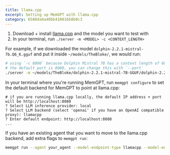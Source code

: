 ```yaml
---
title: llama.cpp
excerpt: Setting up MemGPT with llama.cpp
category: 6580da9a40bb410016b8b0c3
---
```


1. Download + install [llama.cpp](https://github.com/ggerganov/llama.cpp) and the model you want to test with
2. In your terminal, run `./server -m <MODEL> -c <CONTEXT_LENGTH>`

For example, if we downloaded the model `dolphin-2.2.1-mistral-7b.Q6_K.gguf` and put it inside `~/models/TheBloke/`, we would run:

```sh
# using `-c 8000` because Dolphin Mistral 7B has a context length of 8000
# the default port is 8080, you can change this with `--port`
./server -m ~/models/TheBloke/dolphin-2.2.1-mistral-7B-GGUF/dolphin-2.2.1-mistral-7b.Q6_K.gguf -c 8000
```

In your terminal where you're running MemGPT, run `memgpt configure` to set the default backend for MemGPT to point at llama.cpp:

```text
# if you are running llama.cpp locally, the default IP address + port will be http://localhost:8080
? Select LLM inference provider: local
? Select LLM backend (select 'openai' if you have an OpenAI compatible proxy): llamacpp
? Enter default endpoint: http://localhost:8080
...
```

If you have an existing agent that you want to move to the llama.cpp backend, add extra flags to `memgpt run`:

```sh
memgpt run --agent your_agent --model-endpoint-type llamacpp --model-endpoint http://localhost:8080
```
